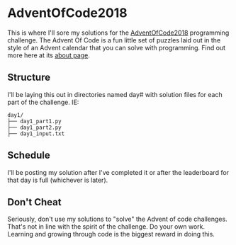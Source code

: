 # AdventOfCode2018
This is where I'll sore my solutions for the [AdventOfCode2018](https://adventofcode.com/2018) programming challenge.
The Advent Of Code is a fun little set of puzzles laid out in the style of an Advent calendar that you can solve with programming. Find out more here at its [about page](https://adventofcode.com/2018/about).

## Structure
I'll be laying this out in directories named day# with solution files for each part of the challenge. IE: 
```
day1/
├── day1_part1.py
├── day1_part2.py
├── day1_input.txt

```

## Schedule
I'll be posting my solution after I've completed it or after the leaderboard for that day is full (whichever is later).

## Don't Cheat
Seriously, don't use my solutions to "solve" the Advent of code challenges. That's not in line with the spirit of the challenge.
Do your own work. Learning and growing through code is the biggest reward in doing this.
